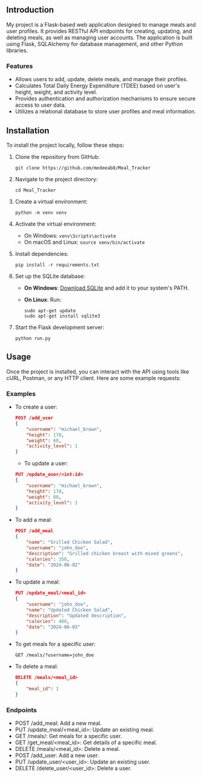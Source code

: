 ## Introduction

My project is a Flask-based web application designed to manage meals and user profiles. It provides RESTful API endpoints for creating, updating, and deleting meals, as well as managing user accounts. The application is built using Flask, SQLAlchemy for database management, and other Python libraries.

### Features

- Allows users to add, update, delete meals, and manage their profiles.
- Calculates Total Daily Energy Expenditure (TDEE) based on user's height, weight, and activity level.
- Provides authentication and authorization mechanisms to ensure secure access to user data.
- Utilizes a relational database to store user profiles and meal information.

## Installation

To install the project locally, follow these steps:

1. Clone the repository from GitHub:

    ```
    git clone https://github.com/medeeab8/Meal_Tracker
    ```

2. Navigate to the project directory:

    ```
    cd Meal_Tracker
    ```

3. Create a virtual environment:

    ```
    python -m venv venv
    ```

4. Activate the virtual environment:

    - On Windows: `venv\Scripts\activate`
    - On macOS and Linux: `source venv/bin/activate`

5. Install dependencies:

    ```
    pip install -r requirements.txt
    ```

6. Set up the SQLite database:

    - **On Windows**: [Download SQLite](https://www.sqlite.org/download.html) and add it to your system's PATH.
    - **On Linux**: Run:

        ```
        sudo apt-get update
        sudo apt-get install sqlite3
        ```

7. Start the Flask development server:

    ```
    python run.py
    ```

## Usage

Once the project is installed, you can interact with the API using tools like cURL, Postman, or any HTTP client. Here are some example requests:

### Examples

- To create a user:

    ```json
    POST /add_user
    {
        "username": "michael_brown",
        "height": 170,
        "weight": 68,
        "activity_level": 1
    }
    ```
    
    - To update a user:

    ```json
    PUT /update_user/<int:id>
    {
        "username": "michael_brown",
        "height": 170,
        "weight": 80,
        "activity_level": 1
    }
    ```

- To add a meal:

    ```json
    POST /add_meal
    {
        "name": "Grilled Chicken Salad",
        "username": "john_doe",
        "description": "Grilled chicken breast with mixed greens",
        "calories": 350,
        "date": "2024-06-02"
    }
    ```

- To update a meal:

    ```json
    PUT /update_meal/<meal_id>
    {
        "username": "john_doe",
        "name": "Updated Chicken Salad",
        "description": "Updated description",
        "calories": 400,
        "date": "2024-06-03"
    }
    ```

- To get meals for a specific user:

    ```
    GET /meals/?username=john_doe
    ```

- To delete a meal:

    ```json
    DELETE /meals/<meal_id>
    {
        "meal_id": 1
    }
    ```

### Endpoints

- POST /add_meal: Add a new meal.
- PUT /update_meal/<meal_id>: Update an existing meal.
- GET /meals/<username>: Get meals for a specific user.
- GET /get_meal/<meal_id>: Get details of a specific meal.
- DELETE /meals/<meal_id>: Delete a meal.
- POST /add_user: Add a new user.
- PUT /update_user/<user_id>: Update an existing user.
- DELETE /delete_user/<user_id>: Delete a user.
